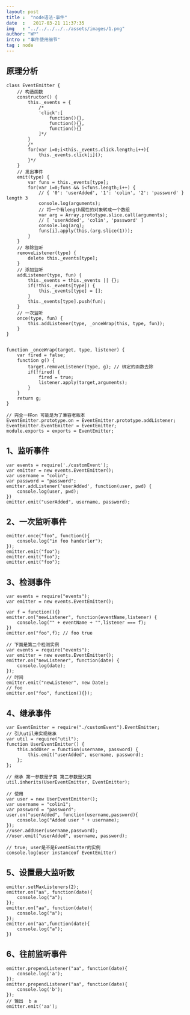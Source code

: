 ```yaml
---
layout: post
title :  "node语法-事件"
date  :   2017-03-21 11:37:35
img   : "../../../../../assets/images/1.png"
author: "WP"
intro : "事件使用细节"
tag : node
---
```



## 原理分析
	
	class EventEmitter {
	    // 构造函数
		constructor() {
			this._events = {
				/*
				'click':[
					function(){},
					function(){},
					function(){}
				]*/
			}
			/*
			for(var i=0;i<this._events.click.length;i++){
				this._events.click[i]();
			}*/
		}
		// 发出事件
		emit(type) {
			var funs = this._events[type];
			for(var i=0;funs && i<funs.length;i++) {
				// { '0': 'userAdded', '1': 'colin', '2': 'password' } length 3
				console.log(arguments);
				// 将一个有length属性的对象转成一个数组
				var arg = Array.prototype.slice.call(arguments);
				// [ 'userAdded', 'colin', 'password' ]
				console.log(arg); 
				funs[i].apply(this,(arg.slice(1)));
			}
		}
		// 移除监听
		removeListener(type) {
			delete this._events[type];
		}	
		// 添加监听
		addListener(type, fun) {
			this._events = this._events || {};
			if(!this._events[type]) {
				this._events[type] = [];
			}
			this._events[type].push(fun);
		}
		// 一次监听
		once(type, fun) {
			this.addListener(type, _onceWrap(this, type, fun));
		}
	}

	
	function _onceWrap(target, type, listener) {
		var fired = false;
		function g() {
			target.removeListener(type, g); // 绑定的函数去除
			if(!fired) {
				fired = true;
				listener.apply(target,arguments);
			}
		}
		return g;
	}

	// 完全一样on 可能是为了兼容老版本
	EventEmitter.prototype.on = EventEmitter.prototype.addListener; 
	EventEmitter.EventEmitter = EventEmitter;
	module.exports = exports = EventEmitter;


## 1、监听事件

	var events = require('./customEvent');
	var emitter = new events.EventEmitter();
	var username = "colin";
	var password = "password";
	emitter.addListener('userAdded', function(user, pwd) {
		console.log(user, pwd);
	})
	emitter.emit("userAdded", username, password);

## 2、一次监听事件

	emitter.once("foo", function(){
		console.log("in foo handerler");
	});
	emitter.emit("foo");
	emitter.emit("foo");
	emitter.emit("foo");

## 3、检测事件

	var events = require("events");
	var emitter = new events.EventEmitter();
	
	var f = function(){}
	emitter.on("newListener", function(eventName,listener) {
		console.log("" + eventName + "",listener === f);
	})
	emitter.on("foo",f); // foo true
	
	// 下面是第二个检测实例
	var events = require("events");
	var emitter = new events.EventEmitter();
	emitter.on("newListener", function(date) {
		console.log(date); 
	});
	// 时间
	emitter.emit("newListener", new Date); 
	// foo 
	emitter.on("foo", function(){});
	

## 4、继承事件

	var EventEmitter = require("./customEvent").EventEmitter;
	// 引入util来实现继承
	var util = require("util");
	function UserEventEmitter() {
		this.addUser = function(username, password) {
			this.emit("userAdded", username, password);
		};
	};
	
	// 继承 第一参数是子类 第二参数是父类
	util.inherits(UserEventEmitter, EventEmitter);
	
	// 使用
	var user = new UserEventEmitter();
	var username = "colin1";
	var password = "password";
	user.on("userAdded", function(username,password){
		console.log("Added user " + username);
	});
	//user.addUser(username,password);
	//user.emit("userAdded", username, password);
	
	// true; user是不是EventEmitter的实例
	console.log(user instanceof EventEmitter)
	
## 5、设置最大监听数

	emitter.setMaxListeners(2);
	emitter.on("aa", function(date){
		console.log("a");
	});
	emitter.on("aa", function(date){
		console.log("a");
	});
	emitter.on("aa",function(date){
	 	console.log("a");
	})

## 6、往前监听事件

	emitter.prependListener("aa", function(date){
		console.log('a');
	});
	emitter.prependListener("aa", function(date){
		console.log('b');
	});
	// 输出  b a
	emitter.emit('aa');











 





